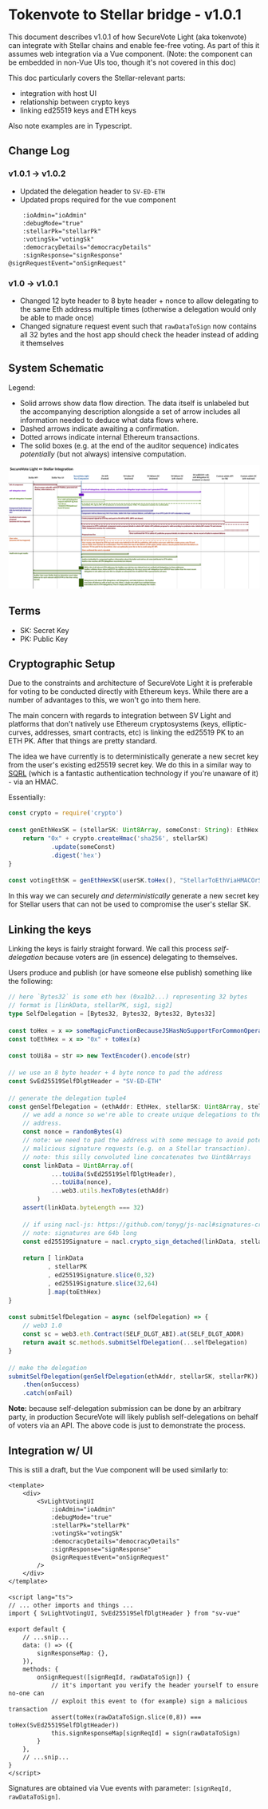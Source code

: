 # Tokenvote to Stellar bridge - v1.0.1

This document describes v1.0.1 of how SecureVote Light (aka tokenvote) can integrate with Stellar chains and enable fee-free voting.
As part of this it assumes web integration via a Vue component. (Note: the component can be embedded in non-Vue UIs too, though it's not covered in this doc)

This doc particularly covers the Stellar-relevant parts:

* integration with host UI
* relationship between crypto keys
* linking ed25519 keys and ETH keys

Also note examples are in Typescript.

## Change Log

### v1.0.1 -> v1.0.2

* Updated the delegation header to `SV-ED-ETH` 
* Updated props required for the vue component

```
    :ioAdmin="ioAdmin"
    :debugMode="true"
    :stellarPk="stellarPk"
    :votingSk="votingSk"
    :democracyDetails="democracyDetails"
    :signResponse="signResponse"
@signRequestEvent="onSignRequest"
```

### v1.0 -> v1.0.1

* Changed 12 byte header to 8 byte header + nonce to allow delegating to the same Eth address multiple times (otherwise a delegation would only be able to made once)
* Changed signature request event such that `rawDataToSign` now contains all 32 bytes and the host app should check the header instead of adding it themselves

## System Schematic

Legend:
* Solid arrows show data flow direction. The data itself is unlabeled but the accompanying description alongside a set of arrow includes all information needed to deduce what data flows where.
* Dashed arrows indicate awaiting a confirmation.
* Dotted arrows indicate internal Ethereum transactions.
* The solid boxes  (e.g. at the end of the auditor sequence) indicates *potentially* (but not always) intensive computation.

[![Schematic showing interactions between entities for Stellar integration. Includes component initialization, proposal creation, voting, and auditing.](../img/tokenvote-stellar-schematic.png)](../img/tokenvote-stellar-schematic.png)

## Terms

* SK: Secret Key
* PK: Public Key

## Cryptographic Setup

Due to the constraints and architecture of SecureVote Light it is preferable for voting to be conducted directly with Ethereum keys. While there are a number of advantages to this, we won't go into them here.

The main concern with regards to integration between SV Light and platforms that don't natively use Ethereum cryptosystems (keys, elliptic-curves, addresses, smart contracts, etc) is linking the ed25519 PK to an ETH PK. After that things are pretty standard.

The idea we have currently is to deterministically generate a new secret key from the user's existing ed25519 secret key. We do this in a similar way to [SQRL](https://www.grc.com/sqrl/sqrl.htm) (which is a fantastic authentication technology if you're unaware of it) - via an HMAC.

Essentially:

```typescript
const crypto = require('crypto')

const genEthHexSK = (stellarSK: Uint8Array, someConst: String): EthHex => {
    return "0x" + crypto.createHmac('sha256', stellarSK)
            .update(someConst)
            .digest('hex')
}

const votingEthSK = genEthHexSK(userSK.toHex(), "StellarToEthViaHMACOrSomething")
```

In this way we can securely *and deterministically* generate a new secret key for Stellar users that can not be used to compromise the user's stellar SK.

## Linking the keys

Linking the keys is fairly straight forward. We call this process *self-delegation* because voters are (in essence) delegating to themselves.

Users produce and publish (or have someone else publish) something like the following:

```typescript
// here `Bytes32` is some eth hex (0xa1b2...) representing 32 bytes
// format is [linkData, stellarPK, sig1, sig2]
type SelfDelegation = [Bytes32, Bytes32, Bytes32, Bytes32]

const toHex = x => someMagicFunctionBecauseJSHasNoSupportForCommonOperationsFacepalm(x)
const toEthHex = x => "0x" + toHex(x)

const toUi8a = str => new TextEncoder().encode(str)

// we use an 8 byte header + 4 byte nonce to pad the address
const SvEd25519SelfDlgtHeader = "SV-ED-ETH"

// generate the delegation tuple4
const genSelfDelegation = (ethAddr: EthHex, stellarSK: Uint8Array, stellarPK: Uint8Array): SelfDelegation => {
    // we add a nonce so we're able to create unique delegations to the same
    // address.
    const nonce = randomBytes(4)
    // note: we need to pad the address with some message to avoid potential
    // malicious signature requests (e.g. on a Stellar transaction).
    // note: this silly convoluted line concatenates two Uint8Arrays
    const linkData = Uint8Array.of(
            ...toUi8a(SvEd25519SelfDlgtHeader),
            ...toUi8a(nonce),
            ...web3.utils.hexToBytes(ethAddr)
        )
    assert(linkData.byteLength === 32)

    // if using nacl-js: https://github.com/tonyg/js-nacl#signatures-crypto_sign
    // note: signatures are 64b long
    const ed25519Signature = nacl.crypto_sign_detached(linkData, stellarSK)

    return [ linkData
           , stellarPK
           , ed25519Signature.slice(0,32)
           , ed25519Signature.slice(32,64)
           ].map(toEthHex)
}

const submitSelfDelegation = async (selfDelegation) => {
    // web3 1.0
    const sc = web3.eth.Contract(SELF_DLGT_ABI).at(SELF_DLGT_ADDR)
    return await sc.methods.submitSelfDelegation(...selfDelegation)
}

// make the delegation
submitSelfDelegation(genSelfDelegation(ethAddr, stellarSK, stellarPK))
    .then(onSuccess)
    .catch(onFail)
```

**Note:** because self-delegation submission can be done by an arbitrary party, in production SecureVote will likely publish self-delegations on behalf of voters via an API. The above code is just to demonstrate the process.

## Integration w/ UI

This is still a draft, but the Vue component will be used similarly to:

```vue
<template>
    <div>
        <SvLightVotingUI
            :ioAdmin="ioAdmin"
            :debugMode="true"
            :stellarPk="stellarPk"
            :votingSk="votingSk"
            :democracyDetails="democracyDetails"
            :signResponse="signResponse"
            @signRequestEvent="onSignRequest"
        />
    </div>
</template>

<script lang="ts">
// ... other imports and things ...
import { SvLightVotingUI, SvEd25519SelfDlgtHeader } from "sv-vue"

export default {
    // ...snip...
    data: () => ({
        signResponseMap: {},
    }),
    methods: {
        onSignRequest([signReqId, rawDataToSign]) {
            // it's important you verify the header yourself to ensure no-one can
            // exploit this event to (for example) sign a malicious transaction
            assert(toHex(rawDataToSign.slice(0,8)) === toHex(SvEd25519SelfDlgtHeader))
            this.signResponseMap[signReqId] = sign(rawDataToSign)
        }
    },
    // ...snip...
}
</script>
```

Signatures are obtained via Vue events with parameter: `[signReqId, rawDataToSign]`.
